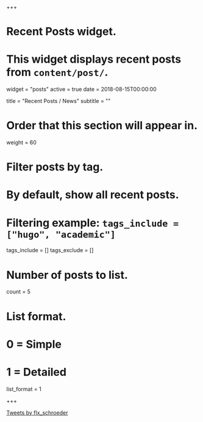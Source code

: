 +++
# Recent Posts widget.
# This widget displays recent posts from `content/post/`.
widget = "posts"
active = true
date = 2018-08-15T00:00:00

title = "Recent Posts / News"
subtitle = ""

# Order that this section will appear in.
weight = 60

# Filter posts by tag.
#  By default, show all recent posts.
#  Filtering example: `tags_include = ["hugo", "academic"]`
tags_include = []
tags_exclude = []

# Number of posts to list.
count = 5

# List format.
#   0 = Simple
#   1 = Detailed
list_format = 1

+++

<a class="twitter-timeline" href="https://twitter.com/flx_schroeder?ref_src=twsrc%5Etfw">Tweets by flx_schroeder</a> <script async src="https://platform.twitter.com/widgets.js" charset="utf-8"></script> 
